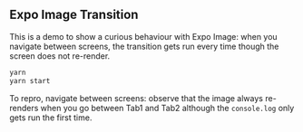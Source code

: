 ## Expo Image Transition

This is a demo to show a curious behaviour with Expo Image: when you navigate between screens, the transition gets run every time though the screen does not re-render.

```sh
yarn
yarn start
```

To repro, navigate between screens: observe that the image always re-renders when you go between Tab1 and Tab2 although the `console.log` only gets run the first time.